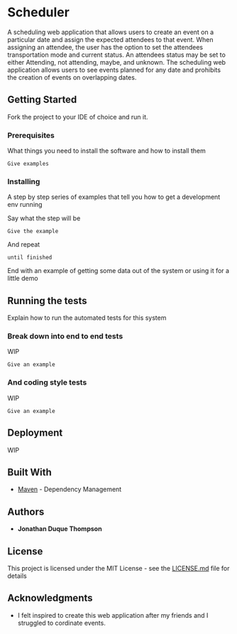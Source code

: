 # Scheduler

A scheduling web application that allows users to create an event on a particular date and assign the expected attendees to that event. When assigning an attendee, the user has the option to set the attendees transportation mode and current status. An attendees status may be set to either Attending, not attending, maybe, and unknown. The scheduling web application allows users to see events planned for any date and prohibits the creation of events on overlapping dates. 

## Getting Started

Fork the project to your IDE of choice and run it.

### Prerequisites

What things you need to install the software and how to install them

```
Give examples
```

### Installing

A step by step series of examples that tell you how to get a development env running

Say what the step will be

```
Give the example
```

And repeat

```
until finished
```

End with an example of getting some data out of the system or using it for a little demo

## Running the tests

Explain how to run the automated tests for this system

### Break down into end to end tests

WIP
```
Give an example
```

### And coding style tests

WIP
```
Give an example
```

## Deployment

WIP

## Built With

* [Maven](https://maven.apache.org/) - Dependency Management


## Authors

* **Jonathan Duque Thompson**

## License

This project is licensed under the MIT License - see the [LICENSE.md](LICENSE.md) file for details

## Acknowledgments

* I felt inspired to create this web application after my friends and I struggled to cordinate events.


